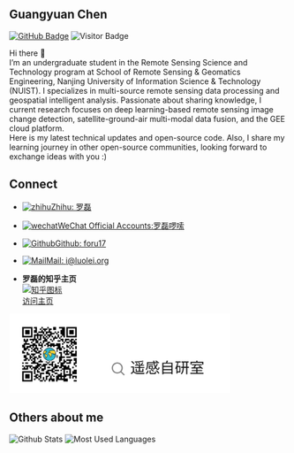 ## Guangyuan Chen
[![GitHub Badge](https://img.shields.io/github/followers/cgy-01?style=social)](https://github.com/cgy-01?tab=followers)
![Visitor Badge](https://visitor-badge.laobi.icu/badge?page_id=cgy-01.cgy-01)

Hi there 👋  
I’m an undergraduate student in the Remote Sensing Science and Technology program at School of Remote Sensing & Geomatics Engineering, Nanjing University of Information Science & Technology (NUIST). I specializes in multi-source remote sensing data processing and geospatial intelligent analysis. Passionate about sharing knowledge, I current research focuses on deep learning-based remote sensing image change detection, satellite-ground-air multi-modal data fusion, and the GEE cloud platform.   
Here is my latest technical updates and open-source code. Also, I share my learning journey in other open-source communities, looking forward to exchange ideas with you :)

## Connect

- [![zhihu](https://static.is26.com/tmp/icons/zhihu.svg)](https://zuoluo.tv/zhihu)[Zhihu: 罗磊](https://zuoluo.tv/zhihu)
- [![wechat](https://static.is26.com/tmp/icons/wechat.svg)](https://zuoluo.tv/wechat)[WeChat Official Accounts:罗磊啰嗦](https://zuoluo.tv/wechat)
- [![Github](https://static.is26.com/tmp/icons/github.svg)](https://github.com/foru17)[Github: foru17](https://github.com/foru17)
- [![Mail](https://static.is26.com/tmp/icons/gmail.svg)](mailto:i@luolei.org)[Mail: i@luolei.org](mailto:i@luolei.org)

- **罗磊的知乎主页**  
  [![知乎图标](https://static.is26.com/tmp/icons/zhihu.svg)]()  
  [访问主页](https://zuoluo.tv/zhihu)

<img src="./WeChat_Official_Accounts.svg" alt="微信公众号" style="width: 400px; height: auto;">

## Others about me

![Github Stats](https://github-readme-stats.vercel.app/api?username=cgy-01&show_icons=true&theme=dark&count_private=true)
![Most Used Languages](https://github-readme-stats.vercel.app/api/top-langs/?username=cgy-01&theme=dark&layout=compact)
